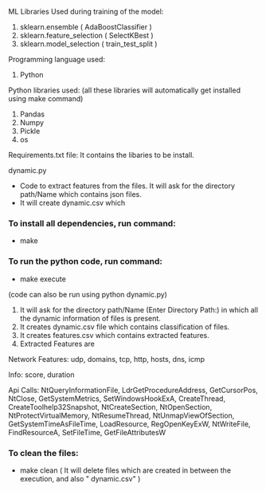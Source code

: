 
ML Libraries Used during training of the model:
1. sklearn.ensemble ( AdaBoostClassifier )
2. sklearn.feature_selection ( SelectKBest ) 
3. sklearn.model_selection ( train_test_split )


Programming language used:
1. Python


Python libraries used: (all these libraries will automatically get installed using make command)
1. Pandas
2. Numpy
3. Pickle
4. os

Requirements.txt file:
It contains the libaries to be install.

dynamic.py
- Code to extract features from the files. It will ask for the directory path/Name which contains json files.
- It will create dynamic.csv which

### To install all dependencies, run command:
- make

### To run the python code, run command:
- make execute

(code can also be run using python dynamic.py) 
1. It will ask for the directory path/Name (Enter Directory Path:) in which all the dynamic information of files is present.
2. It creates dynamic.csv file which contains classification of files.
3. It creates features.csv which contains extracted features.
4. Extracted Features are

Network Features: 
udp, domains, tcp, http, hosts, dns, icmp

Info: 
score, duration

Api Calls: 
NtQueryInformationFile, LdrGetProcedureAddress, GetCursorPos, NtClose, GetSystemMetrics, SetWindowsHookExA, CreateThread, CreateToolhelp32Snapshot, NtCreateSection, NtOpenSection, NtProtectVirtualMemory, NtResumeThread, NtUnmapViewOfSection, GetSystemTimeAsFileTime, LoadResource, RegOpenKeyExW, NtWriteFile, FindResourceA, SetFileTime, GetFileAttributesW

### To clean the files:
- make clean
( It will delete files which are created in between the execution, and also " dynamic.csv" )
